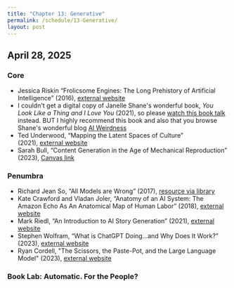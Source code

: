 ```yaml
---
title: "Chapter 13: Generative"
permalink: /schedule/13-Generative/
layout: post
---
```


## April 28, 2025

### Core

+ Jessica Riskin “Frolicsome Engines: The Long Prehistory of Artificial Intelligence” (2016), [external website](https://publicdomainreview.org/essay/frolicsome-engines-the-long-prehistory-of-artificial-intelligence)
+ I couldn't get a digital copy of Janelle Shane's wonderful book, *You Look Like a Thing and I Love You* (2021), so please [watch this book talk](https://www.youtube.com/watch?v=2ZiPEOFnK1o) instead. BUT I highly recommend this book and also that you browse Shane's wonderful blog [AI Weirdness](https://www.aiweirdness.com/)
+ Ted Underwood, “Mapping the Latent Spaces of Culture” (2021), [external website](https://tedunderwood.com/2021/10/21/latent-spaces-of-culture/)
+ Sarah Bull, “Content Generation in the Age of Mechanical Reproduction” (2023), [Canvas link](https://canvas.illinois.edu/courses/42143/files?preview=11091850)

### Penumbra

+ Richard Jean So, “All Models are Wrong” (2017), [resource via library](http://proxy2.library.illinois.edu/login?url=https://www.jstor.org/stable/27037381)
+ Kate Crawford and Vladan Joler, “Anatomy of an AI System: The Amazon Echo As An Anatomical Map of Human Labor” (2018), [external website](https://anatomyof.ai/)
+ Mark Riedl, “An Introduction to AI Story Generation” (2021), [external website](https://thegradient.pub/an-introduction-to-ai-story-generation/)
+ Stephen Wolfram, “What is ChatGPT Doing…and Why Does It Work?” (2023), [external website](https://writings.stephenwolfram.com/2023/02/what-is-chatgpt-doing-and-why-does-it-work/)
+ Ryan Cordell, "The Scissors, the Paste-Pot, and the Large Language Model" (2023), [external website](https://ryancordell.org/research/scissors-paste-LLMs)

### Book Lab: Automatic. For the People?